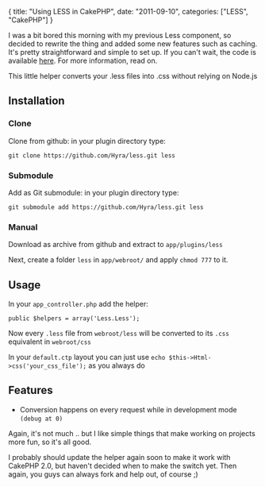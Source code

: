{
  title: "Using LESS in CakePHP",
  date: "2011-09-10",
  categories: ["LESS", "CakePHP"]
}

I was a bit bored this morning with my previous Less component, so decided to rewrite the thing and added some new features such as caching. It's pretty straightforward and simple to set up. If you can't wait, the code is available [here][1]. For more information, read on.

<!--more-->

This little helper converts your .less files into .css without relying on Node.js

## Installation

### Clone

Clone from github: in your plugin directory type:

	git clone https://github.com/Hyra/less.git less

### Submodule

Add as Git submodule: in your plugin directory type:

	git submodule add https://github.com/Hyra/less.git less

### Manual

Download as archive from github and extract to `app/plugins/less`

Next, create a folder `less` in `app/webroot/` and apply `chmod 777` to it.

## Usage

In your `app_controller.php` add the helper:

    public $helpers = array('Less.Less');


Now every `.less` file from `webroot/less` will be converted to its `.css` equivalent in `webroot/css`

In your `default.ctp` layout you can just use `echo $this->Html->css('your_css_file');` as you always do

## Features

*   Conversion happens on every request while in development mode `(debug at 0)`

Again, it's not much .. but I like simple things that make working on projects more fun, so it's all good.

I probably should update the helper again soon to make it work with CakePHP 2.0, but haven't decided when to make the switch yet. Then again, you guys can always fork and help out, of course ;)

 [1]: https://github.com/Hyra/less
